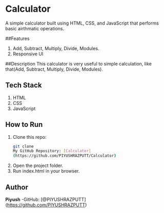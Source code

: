 # Calculator
A simple calculator built using HTML, CSS, and JavaScript that performs basic airthmatic operations.

##Features
1. Add, Subtract, Multiply, Divide, Modules.
2. Responsive UI

##Description
This calculator is very useful to simple calculation, like that(Add, Subtract, Multiply, Divide, Modules).

## Tech Stack
1. HTML
2. CSS
3. JavaScript

## How to Run
1. Clone this repo:
   ```bash
   git clone
   My GitHub Repository: [Calculator]
   (https://github.com/PIYUSHRAZPUTT/Calculator)
2. Open the project folder.
3. Run index.html in your browser.

## Author
**Piyush**
-GitHub:
[@PIYUSHRAZPUTT] (https://github.com/PIYUSHRAZPUTT)
   
